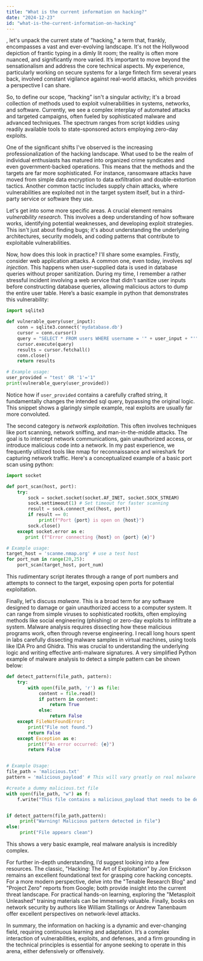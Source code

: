 ```yaml
---
title: "What is the current information on hacking?"
date: "2024-12-23"
id: "what-is-the-current-information-on-hacking"
---
```


, let's unpack the current state of "hacking," a term that, frankly, encompasses a vast and ever-evolving landscape. It's not the Hollywood depiction of frantic typing in a dimly lit room; the reality is often more nuanced, and significantly more varied. It’s important to move beyond the sensationalism and address the core technical aspects. My experience, particularly working on secure systems for a large fintech firm several years back, involved constant vigilance against real-world attacks, which provides a perspective I can share.

So, to define our scope, “hacking” isn't a singular activity; it's a broad collection of methods used to exploit vulnerabilities in systems, networks, and software. Currently, we see a complex interplay of automated attacks and targeted campaigns, often fueled by sophisticated malware and advanced techniques. The spectrum ranges from script kiddies using readily available tools to state-sponsored actors employing zero-day exploits.

One of the significant shifts I've observed is the increasing professionalization of the hacking landscape. What used to be the realm of individual enthusiasts has matured into organized crime syndicates and even government-backed operations. This means that the methods and the targets are far more sophisticated. For instance, ransomware attacks have moved from simple data encryption to data exfiltration and double-extortion tactics. Another common tactic includes supply chain attacks, where vulnerabilities are exploited not in the target system itself, but in a third-party service or software they use.

Let's get into some more specific areas. A crucial element remains *vulnerability research*. This involves a deep understanding of how software works, identifying potential weaknesses, and developing exploit strategies. This isn't just about finding bugs; it's about understanding the underlying architectures, security models, and coding patterns that contribute to exploitable vulnerabilities.

Now, how does this look in practice? I'll share some examples. Firstly, consider web application attacks. A common one, even today, involves *sql injection*. This happens when user-supplied data is used in database queries without proper sanitization. During my time, I remember a rather stressful incident involving a web service that didn't sanitize user inputs before constructing database queries, allowing malicious actors to dump the entire user table. Here’s a basic example in python that demonstrates this vulnerability:

```python
import sqlite3

def vulnerable_query(user_input):
    conn = sqlite3.connect('mydatabase.db')
    cursor = conn.cursor()
    query = "SELECT * FROM users WHERE username = '" + user_input + "'"
    cursor.execute(query)
    results = cursor.fetchall()
    conn.close()
    return results

# Example usage:
user_provided = "test' OR '1'='1"
print(vulnerable_query(user_provided))
```

Notice how if `user_provided` contains a carefully crafted string, it fundamentally changes the intended sql query, bypassing the original logic. This snippet shows a glaringly simple example, real exploits are usually far more convoluted.

The second category is *network exploitation*. This often involves techniques like port scanning, network sniffing, and man-in-the-middle attacks. The goal is to intercept network communications, gain unauthorized access, or introduce malicious code into a network. In my past experience, we frequently utilized tools like nmap for reconnaissance and wireshark for capturing network traffic. Here's a conceptualized example of a basic port scan using python:

```python
import socket

def port_scan(host, port):
    try:
        sock = socket.socket(socket.AF_INET, socket.SOCK_STREAM)
        sock.settimeout(1) # Set timeout for faster scanning
        result = sock.connect_ex((host, port))
        if result == 0:
            print(f"Port {port} is open on {host}")
        sock.close()
    except socket.error as e:
       print (f"Error connecting {host} on {port} {e}")

# Example usage:
target_host = 'scanme.nmap.org' # use a test host
for port_num in range(20,25):
    port_scan(target_host, port_num)

```

This rudimentary script iterates through a range of port numbers and attempts to connect to the target, exposing open ports for potential exploitation.

Finally, let's discuss *malware*. This is a broad term for any software designed to damage or gain unauthorized access to a computer system. It can range from simple viruses to sophisticated rootkits, often employing methods like social engineering (phishing) or zero-day exploits to infiltrate a system. Malware analysis requires dissecting how these malicious programs work, often through reverse engineering. I recall long hours spent in labs carefully dissecting malware samples in virtual machines, using tools like IDA Pro and Ghidra. This was crucial to understanding the underlying logic and writing effective anti-malware signatures. A very simplified Python example of malware analysis to detect a simple pattern can be shown below:

```python
def detect_pattern(file_path, pattern):
    try:
        with open(file_path, 'r') as file:
            content = file.read()
            if pattern in content:
                return True
            else:
                return False
    except FileNotFoundError:
        print("File not found.")
        return False
    except Exception as e:
        print(f"An error occurred: {e}")
        return False


# Example Usage:
file_path = 'malicious.txt'
pattern = 'malicious_payload' # This will vary greatly on real malware

#create a dummy malicious.txt file
with open(file_path, "w") as f:
    f.write("This file contains a malicious_payload that needs to be detected.\n")


if detect_pattern(file_path,pattern):
     print("Warning! Malicious pattern detected in file")
else:
     print("File appears clean")

```
This shows a very basic example, real malware analysis is incredibly complex.

For further in-depth understanding, I’d suggest looking into a few resources. The classic, "Hacking: The Art of Exploitation" by Jon Erickson remains an excellent foundational text for grasping core hacking concepts. For a more modern perspective, delve into the "Tenable Research Blog" and "Project Zero" reports from Google; both provide insight into the current threat landscape. For practical hands-on learning, exploring the "Metasploit Unleashed" training materials can be immensely valuable. Finally, books on network security by authors like William Stallings or Andrew Tanenbaum offer excellent perspectives on network-level attacks.

In summary, the information on hacking is a dynamic and ever-changing field, requiring continuous learning and adaptation. It’s a complex interaction of vulnerabilities, exploits, and defenses, and a firm grounding in the technical principles is essential for anyone seeking to operate in this arena, either defensively or offensively.

